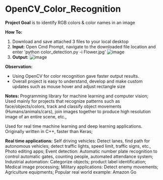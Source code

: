 # OpenCV_Color_Recognition
**Project Goal** is to identify RGB colors &amp; color names in an image

**How To:**
1) Download and save attached 3 files to your local desktop
2) **Input:** 
 Open Cmd Prompt, navigate to the downloaded file location and enter 'python color_detection.py -i Flower.jpg'
![image](https://user-images.githubusercontent.com/8421214/117681465-220ade80-b180-11eb-8a62-d0b64579f5e8.png)
3) **Output:**
![image](https://user-images.githubusercontent.com/8421214/117683691-52ec1300-b182-11eb-9f75-454bac7b304d.png)

**Observation:**
- Using OpenCV for color recognition gave faster output results. 
- Overall project is easy to understand, develop and make custom updates such as mouse hover and adjust rectangle size

**Notes:**
Programming library for machine learning and computer vision; Used mainly for projects that recognize patterns such as face/objects/colors, track and classify object movements (Humans/animals/cars), join images together to produce high resolution image of an entire scene, etc.,

Used for real time machine learning and deep learning applications. Originally written in C++, faster than Keras;  

**Real time applications:** 
Self driving vehicles: Detect lanes, find path for autonomous vehicles; detect traffic lights, speed limit, traffic signs, etc.,
Photo editing apps;
Event detection: Automatic number plate recognition to control automatic gates, counting people, automated attendance system;
Industrial automation: Categorize objects; product label identification;
Medical image processing;
Military applications: Detect enemy movements;
Agriculture equipments;
Popular real world example: Amazon Go
